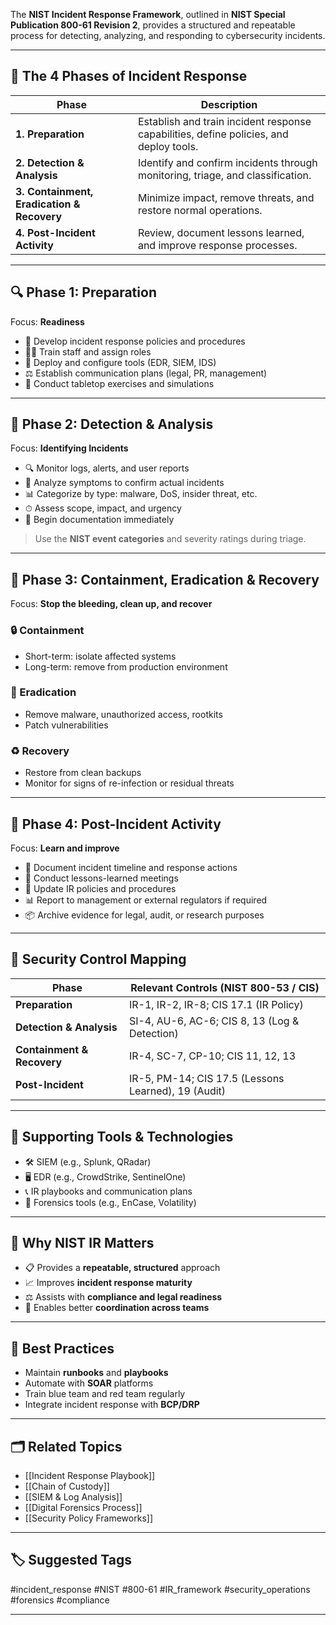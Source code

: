 The **NIST Incident Response Framework**, outlined in **NIST Special Publication 800-61 Revision 2**, provides a structured and repeatable process for detecting, analyzing, and responding to cybersecurity incidents.

---

## 🧱 The 4 Phases of Incident Response

| Phase                   | Description |
|-------------------------|-------------|
| **1. Preparation**       | Establish and train incident response capabilities, define policies, and deploy tools. |
| **2. Detection & Analysis** | Identify and confirm incidents through monitoring, triage, and classification. |
| **3. Containment, Eradication & Recovery** | Minimize impact, remove threats, and restore normal operations. |
| **4. Post-Incident Activity** | Review, document lessons learned, and improve response processes. |

---

## 🔍 Phase 1: Preparation

Focus: **Readiness**

- 🧾 Develop incident response policies and procedures
- 🧑‍💻 Train staff and assign roles
- 🧰 Deploy and configure tools (EDR, SIEM, IDS)
- ⚖️ Establish communication plans (legal, PR, management)
- 🧪 Conduct tabletop exercises and simulations

---

## 🚨 Phase 2: Detection & Analysis

Focus: **Identifying Incidents**

- 🔍 Monitor logs, alerts, and user reports
- 🧠 Analyze symptoms to confirm actual incidents
- 📊 Categorize by type: malware, DoS, insider threat, etc.
- ⏱ Assess scope, impact, and urgency
- 🛑 Begin documentation immediately

> Use the **NIST event categories** and severity ratings during triage.

---

## 🧹 Phase 3: Containment, Eradication & Recovery

Focus: **Stop the bleeding, clean up, and recover**

### 🔒 Containment
- Short-term: isolate affected systems
- Long-term: remove from production environment

### 🧼 Eradication
- Remove malware, unauthorized access, rootkits
- Patch vulnerabilities

### ♻️ Recovery
- Restore from clean backups
- Monitor for signs of re-infection or residual threats

---

## 📘 Phase 4: Post-Incident Activity

Focus: **Learn and improve**

- 🧾 Document incident timeline and response actions
- 🧠 Conduct lessons-learned meetings
- 🔁 Update IR policies and procedures
- 📊 Report to management or external regulators if required
- 📦 Archive evidence for legal, audit, or research purposes

---

## 🧱 Security Control Mapping

| Phase                     | Relevant Controls (NIST 800-53 / CIS)                   |
|---------------------------|---------------------------------------------------------|
| **Preparation**            | IR-1, IR-2, IR-8; CIS 17.1 (IR Policy)                  |
| **Detection & Analysis**   | SI-4, AU-6, AC-6; CIS 8, 13 (Log & Detection)           |
| **Containment & Recovery** | IR-4, SC-7, CP-10; CIS 11, 12, 13                       |
| **Post-Incident**          | IR-5, PM-14; CIS 17.5 (Lessons Learned), 19 (Audit)     |

---

## 🧰 Supporting Tools & Technologies

- 🛠 SIEM (e.g., Splunk, QRadar)
- 🖥️ EDR (e.g., CrowdStrike, SentinelOne)
- 📞 IR playbooks and communication plans
- 🔐 Forensics tools (e.g., EnCase, Volatility)

---

## 🧠 Why NIST IR Matters

- 📋 Provides a **repeatable, structured** approach
- 📈 Improves **incident response maturity**
- ⚖️ Assists with **compliance and legal readiness**
- 🤝 Enables better **coordination across teams**

---

## 📌 Best Practices

- Maintain **runbooks** and **playbooks**
- Automate with **SOAR** platforms
- Train blue team and red team regularly
- Integrate incident response with **BCP/DRP**

---

## 🗂 Related Topics

- [[Incident Response Playbook]]
- [[Chain of Custody]]
- [[SIEM & Log Analysis]]
- [[Digital Forensics Process]]
- [[Security Policy Frameworks]]

---

## 🏷 Suggested Tags

#incident_response #NIST #800-61 #IR_framework #security_operations #forensics #compliance

---
